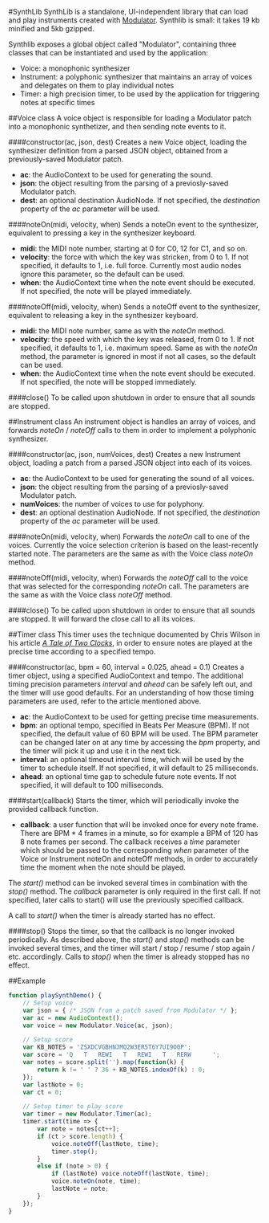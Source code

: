 #SynthLib
SynthLib is a standalone, UI-independent library that can load and play instruments
created with [Modulator](https://github.com/lcrespom/Modulator).
Synthlib is small: it takes 19 kb minified and 5kb gzipped.

Synthlib exposes a global object called "Modulator", containing three classes that
can be instantiated and used by the application:

- Voice: a monophonic synthesizer
- Instrument: a polyphonic synthesizer that maintains an array of voices
	and delegates on them to play individual notes
- Timer: a high precision timer, to be used by the application for triggering
	notes at specific times

##Voice class
A voice object is responsible for loading a Modulator patch into a
monophonic synthetizer, and then sending note events to it.

####constructor(ac, json, dest)
Creates a new Voice object, loading the synthesizer definition from
a parsed JSON object, obtained from a previously-saved Modulator patch.

- **ac**: the AudioContext to be used for generating the sound.
- **json**: the object resulting from the parsing of a previosly-saved
	Modulator patch.
- **dest**: an optional destination AudioNode. If not specified, the
	*destination* property of the *ac* parameter will be used.

####noteOn(midi, velocity, when)
Sends a noteOn event to the synthesizer, equivalent to pressing a
key in the synthesizer keyboard.

- **midi**: the MIDI note number, starting at 0 for C0, 12 for C1, and
	so on.
- **velocity**: the force with which the key was stricken, from 0 to 1.
	If not specified, it defaults to 1, i.e. full force. Currently most
	audio nodes ignore this parameter, so the default can be used.
- **when**: the AudioContext time when the note event should be executed.
	If not specified, the note will be played immediately.

####noteOff(midi, velocity, when)
Sends a noteOff event to the synthesizer, equivalent to releasing a key
in the synthesizer keyboard.

- **midi**: the MIDI note number, same as with the *noteOn* method.
- **velocity**: the speed with which the key was released, from 0 to 1.
	If not specified, it defaults to 1, i.e. maximum speed. Same as with the
	*noteOn* method, the parameter is ignored in most if not all cases, so
	the default can be used.
- **when**: the AudioContext time when the note event should be executed.
	If not specified, the note will be stopped immediately.

####close()
To be called upon shutdown in order to ensure that all sounds are stopped.


##Instrument class
An instrument object is handles an array of voices, and forwards *noteOn* / *noteOff*
calls to them in order to implement a polyphonic synthesizer.

####constructor(ac, json, numVoices, dest)
Creates a new Instrument object, loading a patch from a parsed JSON
object into each of its voices.

- **ac**: the AudioContext to be used for generating the sound of all voices.
- **json**: the object resulting from the parsing of a previosly-saved
	Modulator patch.
- **numVoices**: the number of voices to use for polyphony.
- **dest**: an optional destination AudioNode. If not specified, the
	*destination* property of the *ac* parameter will be used.

####noteOn(midi, velocity, when)
Forwards the *noteOn* call to one of the voices. Currently the voice selection criterion
is based on the least-recently started note. The parameters are the same as with the
Voice class *noteOn* method.

####noteOff(midi, velocity, when)
Forwards the *noteOff* call to the voice that was selected for the corresponding
*noteOn* call. The parameters are the same as with the Voice class *noteOff* method.

####close()
To be called upon shutdown in order to ensure that all sounds are stopped. It will
forward the close call to all its voices.


##Timer class
This timer uses the technique documented by Chris Wilson in his article
*[A Tale of Two Clocks](http://www.html5rocks.com/en/tutorials/audio/scheduling/)*,
in order to ensure notes are played at the precise time according to a specified
tempo.

####constructor(ac, bpm = 60, interval = 0.025, ahead = 0.1)
Creates a timer object, using a specified AudioContext and tempo. The additional
timing precision parameters *interval* and *ahead* can be safely left out, and
the timer will use good defaults. For an understanding of how those timing parameters
are used, refer to the article mentioned above.

- **ac**: the AudioContext to be used for getting precise time measurements.
- **bpm**: an optional tempo, specified in Beats Per Measure (BPM). If not specified,
	the default value of 60 BPM will be used.
	The BPM parameter can be changed later on at any time by accessing the *bpm*
	property, and the timer will pick it up and use it in the next tick.
- **interval**: an optional timeout interval time, which will be used by
	the timer to schedule itself. If not specified, it will default to 25 milliseconds.
- **ahead**: an optional time gap to schedule future note events. If not specified,
	it will default to 100 milliseconds.

####start(callback)
Starts the timer, which will periodically invoke the provided callback function.

- **callback**: a user function that will be invoked once for every note frame.
	There are BPM * 4 frames in a minute, so for example a BPM of 120 has
	8 note frames per second.
	The callback receives a *time* parameter which should be passed to the
	corresponding *when* parameter of the Voice or Instrument noteOn and noteOff
	methods, in order to accurately time the moment when the note should be
	played.

The *start()* method can be invoked several times in combination with the *stop()* method.
The *callback* parameter is only required in the first call.
If not specified, later calls to start() will use the previously specified callback.

A call to *start()* when the timer is already started has no effect.

####stop()
Stops the timer, so that the callback is no longer invoked periodically. As described
above, the *start()* and *stop()* methods can be invoked several times, and the timer
will start / stop / resume / stop again / etc. accordingly.
Calls to *stop()* when the timer is already stopped has no effect.



##Example
```JavaScript
function playSynthDemo() {
	// Setup voice
	var json = { /* JSON from a patch saved from Modulator */ };
	var ac = new AudioContext();
	var voice = new Modulator.Voice(ac, json);

	// Setup score
	var KB_NOTES = 'ZSXDCVGBHNJMQ2W3ER5T6Y7UI9O0P';
	var score = 'Q   T   REWI   T   REWI   T   RERW      ';
	var notes = score.split('').map(function(k) {
		return k != ' ' ? 36 + KB_NOTES.indexOf(k) : 0;
	});
	var lastNote = 0;
	var ct = 0;

	// Setup timer to play score
	var timer = new Modulator.Timer(ac);
	timer.start(time => {
		var note = notes[ct++];
		if (ct > score.length) {
			voice.noteOff(lastNote, time);
			timer.stop();
		}
		else if (note > 0) {
			if (lastNote) voice.noteOff(lastNote, time);
			voice.noteOn(note, time);
			lastNote = note;
		}
	});
}
```